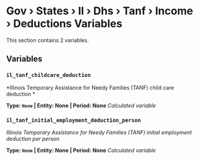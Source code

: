 # Gov › States › Il › Dhs › Tanf › Income › Deductions Variables

This section contains 2 variables.

## Variables

### `il_tanf_childcare_deduction`
*Illinois Temporary Assistance for Needy Families (TANF) child care deduction *

**Type: `None` | Entity: None | Period: None**
*Calculated variable*

### `il_tanf_initial_employment_deduction_person`
*Illinois Temporary Assistance for Needy Families (TANF) initial employment deduction per person*

**Type: `None` | Entity: None | Period: None**
*Calculated variable*
